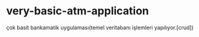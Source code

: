 # very-basic-atm-application
çok basit bankamatik uygulaması(temel veritabanı işlemleri yapılıyor.[crud])
